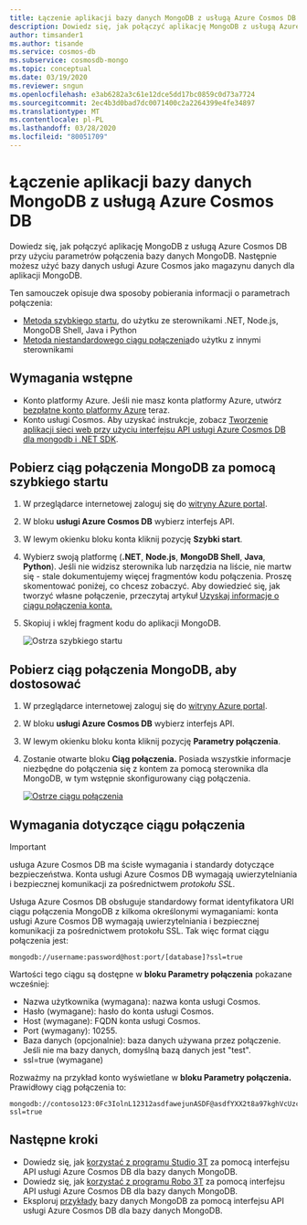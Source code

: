 ```yaml
---
title: Łączenie aplikacji bazy danych MongoDB z usługą Azure Cosmos DB
description: Dowiedz się, jak połączyć aplikację MongoDB z usługą Azure Cosmos DB, uzyskując ciąg połączenia z witryny Azure portal
author: timsander1
ms.author: tisande
ms.service: cosmos-db
ms.subservice: cosmosdb-mongo
ms.topic: conceptual
ms.date: 03/19/2020
ms.reviewer: sngun
ms.openlocfilehash: e3ab6282a3c61e12dce5dd17bc0859c0d73a7724
ms.sourcegitcommit: 2ec4b3d0bad7dc0071400c2a2264399e4fe34897
ms.translationtype: MT
ms.contentlocale: pl-PL
ms.lasthandoff: 03/28/2020
ms.locfileid: "80051709"
---
```

# <a name="connect-a-mongodb-application-to-azure-cosmos-db"></a>Łączenie aplikacji bazy danych MongoDB z usługą Azure Cosmos DB

Dowiedz się, jak połączyć aplikację MongoDB z usługą Azure Cosmos DB przy użyciu parametrów połączenia bazy danych MongoDB. Następnie możesz użyć bazy danych usługi Azure Cosmos jako magazynu danych dla aplikacji MongoDB.

Ten samouczek opisuje dwa sposoby pobierania informacji o parametrach połączenia:

- [Metoda szybkiego startu](#get-the-mongodb-connection-string-by-using-the-quick-start), do użytku ze sterownikami .NET, Node.js, MongoDB Shell, Java i Python
- [Metoda niestandardowego ciągu połączenia](#get-the-mongodb-connection-string-to-customize)do użytku z innymi sterownikami

## <a name="prerequisites"></a>Wymagania wstępne

- Konto platformy Azure. Jeśli nie masz konta platformy Azure, utwórz [bezpłatne konto platformy Azure](https://azure.microsoft.com/free/) teraz.
- Konto usługi Cosmos. Aby uzyskać instrukcje, zobacz [Tworzenie aplikacji sieci web przy użyciu interfejsu API usługi Azure Cosmos DB dla mongodb i .NET SDK](create-mongodb-dotnet.md).

## <a name="get-the-mongodb-connection-string-by-using-the-quick-start"></a>Pobierz ciąg połączenia MongoDB za pomocą szybkiego startu

1. W przeglądarce internetowej zaloguj się do [witryny Azure portal](https://portal.azure.com).
2. W bloku **usługi Azure Cosmos DB** wybierz interfejs API.
3. W lewym okienku bloku konta kliknij pozycję **Szybki start**.
4. Wybierz swoją platformę (**.NET**, **Node.js**, **MongoDB Shell**, **Java**, **Python**). Jeśli nie widzisz sterownika lub narzędzia na liście, nie martw się - stale dokumentujemy więcej fragmentów kodu połączenia. Proszę skomentować poniżej, co chcesz zobaczyć. Aby dowiedzieć się, jak tworzyć własne połączenie, przeczytaj artykuł [Uzyskaj informacje o ciągu połączenia konta.](#get-the-mongodb-connection-string-to-customize)
5. Skopiuj i wklej fragment kodu do aplikacji MongoDB.

    ![Ostrza szybkiego startu](./media/connect-mongodb-account/QuickStartBlade.png)

## <a name="get-the-mongodb-connection-string-to-customize"></a>Pobierz ciąg połączenia MongoDB, aby dostosować

1. W przeglądarce internetowej zaloguj się do [witryny Azure portal](https://portal.azure.com).
2. W bloku **usługi Azure Cosmos DB** wybierz interfejs API.
3. W lewym okienku bloku konta kliknij pozycję **Parametry połączenia**.
4. Zostanie otwarte bloku **Ciąg połączenia.** Posiada wszystkie informacje niezbędne do połączenia się z kontem za pomocą sterownika dla MongoDB, w tym wstępnie skonfigurowany ciąg połączenia.

   [![Ostrze](./media/connect-mongodb-account/ConnectionStringBlade.png) ciągu połączenia](./media/connect-mongodb-account/ConnectionStringBlade.png#lightbox)

## <a name="connection-string-requirements"></a>Wymagania dotyczące ciągu połączenia

> [!Important]
> usługa Azure Cosmos DB ma ścisłe wymagania i standardy dotyczące bezpieczeństwa. Konta usługi Azure Cosmos DB wymagają uwierzytelniania i bezpiecznej komunikacji za pośrednictwem *protokołu SSL.* 
>
>

Usługa Azure Cosmos DB obsługuje standardowy format identyfikatora URI ciągu połączenia MongoDB z kilkoma określonymi wymaganiami: konta usługi Azure Cosmos DB wymagają uwierzytelniania i bezpiecznej komunikacji za pośrednictwem protokołu SSL. Tak więc format ciągu połączenia jest:

    mongodb://username:password@host:port/[database]?ssl=true

Wartości tego ciągu są dostępne w **bloku Parametry połączenia** pokazane wcześniej:

* Nazwa użytkownika (wymagana): nazwa konta usługi Cosmos.
* Hasło (wymagane): hasło do konta usługi Cosmos.
* Host (wymagane): FQDN konta usługi Cosmos.
* Port (wymagany): 10255.
* Baza danych (opcjonalnie): baza danych używana przez połączenie. Jeśli nie ma bazy danych, domyślną bazą danych jest "test".
* ssl=true (wymagane)

Rozważmy na przykład konto wyświetlane w **bloku Parametry połączenia.** Prawidłowy ciąg połączenia to:

    mongodb://contoso123:0Fc3IolnL12312asdfawejunASDF@asdfYXX2t8a97kghVcUzcDv98hawelufhawefafnoQRGwNj2nMPL1Y9qsIr9Srdw==@contoso123.documents.azure.com:10255/mydatabase?ssl=true

## <a name="next-steps"></a>Następne kroki

- Dowiedz się, jak [korzystać z programu Studio 3T](mongodb-mongochef.md) za pomocą interfejsu API usługi Azure Cosmos DB dla bazy danych MongoDB.
- Dowiedz się, jak [korzystać z programu Robo 3T](mongodb-robomongo.md) za pomocą interfejsu API usługi Azure Cosmos DB dla bazy danych MongoDB.
- Eksploruj [przykłady](mongodb-samples.md) bazy danych MongoDB za pomocą interfejsu API usługi Azure Cosmos DB dla bazy danych MongoDB.
